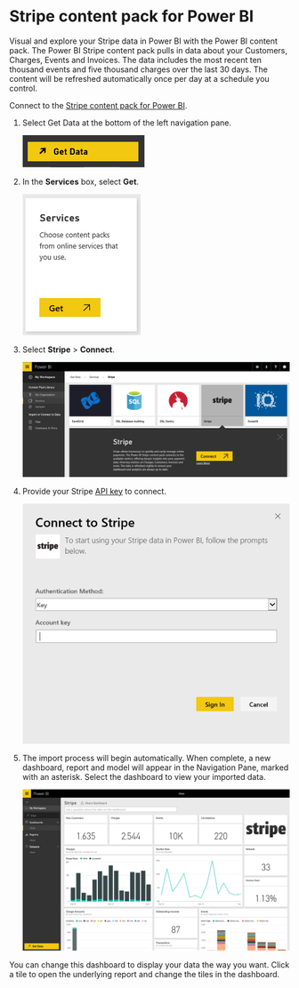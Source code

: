 ﻿<properties 
   pageTitle="Stripe content pack for Power BI"
   description="Stripe content pack for Power BI"
   services="powerbi" 
   documentationCenter="" 
   authors="theresapalmer" 
   manager="mblythe" 
   editor=""
   tags=""/>
 
<tags
   ms.service="powerbi"
   ms.devlang="NA"
   ms.topic="article"
   ms.tgt_pltfrm="NA"
   ms.workload="powerbi"
   ms.date="02/08/2016"
   ms.author="tpalmer"/>

# Stripe content pack for Power&nbsp;BI

Visual and explore your Stripe data in Power BI with the Power BI content pack. The Power BI Stripe content pack pulls in data about your Customers, Charges, Events and Invoices. The data includes the most recent ten thousand events and five thousand charges over the last 30 days. The content will be refreshed automatically once per day at a schedule you control. 

Connect to the [Stripe content pack for Power BI](https://app.powerbi.com/getdata/services/stripe).

1. Select Get Data at the bottom of the left navigation pane.  

   ![](media/powerbi-content-pack-stripe/getdata.png)

2. In the **Services** box, select **Get**.  

   ![](media/powerbi-content-pack-stripe/services.png)  

3. Select **Stripe** &gt; **Connect**.  

   ![](media/powerbi-content-pack-stripe/GetData1.png)  

4. Provide your Stripe [API key](https://dashboard.stripe.com/account/apikeys) to connect.  

   ![](media/powerbi-content-pack-stripe/creds.png)


5. The import process will begin automatically. When complete, a new dashboard, report and model will appear in the Navigation Pane, marked with an asterisk. Select the dashboard to view your imported data.

   ![](media/powerbi-content-pack-stripe/dashboard.png)

You can change this dashboard to display your data the way you want. Click a tile to open the underlying report and change the tiles in the dashboard.
